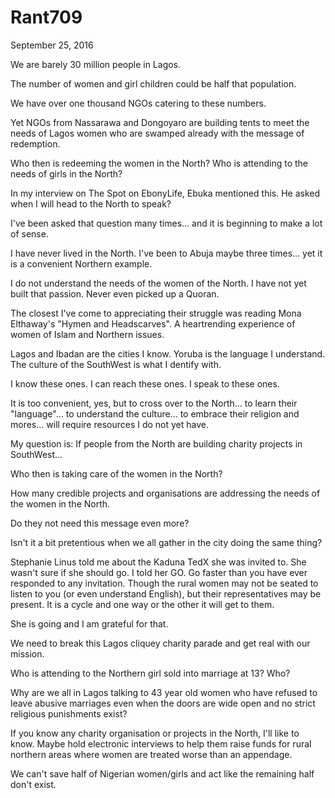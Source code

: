 # Rant709


September 25, 2016

We are barely 30 million people in Lagos. 

The number of women and girl children could be half that population. 

We have over one thousand NGOs catering to these numbers.

Yet NGOs from Nassarawa and Dongoyaro are building tents to meet the needs of Lagos women who are swamped already with the message of redemption.

Who then is redeeming the women in the North? Who is attending to the needs of girls in the North?

In my interview on The Spot on EbonyLife, Ebuka mentioned this. He asked when I will head to the North to speak?

I've been asked that question many times... and it is beginning to make a lot of sense.

I have never lived in the North. I've been to Abuja maybe three times... yet it is a convenient Northern example. 

I do not understand the needs of the women of the North. I have not yet built that passion. Never even picked up a Quoran.

The closest I've come to appreciating their struggle was reading Mona Elthaway's "Hymen and Headscarves". A heartrending experience of women of Islam and Northern issues.

Lagos and Ibadan are the cities I know. Yoruba is the language I understand. The culture of the SouthWest is what I dentify with. 

I know these ones. I can reach these ones. I speak to these ones.

It is too convenient, yes, but to cross over to the North... to learn their "language"... to understand the culture... to embrace their religion and mores... will require resources I do not yet have.

My question is: If people from the North are building charity projects in SouthWest...

Who then is taking care of the women in the North? 

How many credible projects and organisations are addressing the needs of the women in the North. 

Do they not need this message even more?

Isn't it a bit pretentious when we all gather in the city doing the same thing?

Stephanie Linus told me about the Kaduna TedX she was invited to. She wasn't sure if she should go. I told her GO. Go faster than you have ever responded to any invitation. Though the rural women may not be seated to listen to you (or even understand English), but their representatives may be present. It is a cycle and one way or the other it will get to them. 

She is going and I am grateful for that.

We need to break this Lagos cliquey charity parade and get real with our mission. 

Who is attending to the Northern girl sold into marriage at 13? Who? 

Why are we all in Lagos talking to 43 year old women who have refused to leave abusive marriages even when the doors are wide open and no strict religious punishments exist?

If you know any charity organisation or projects in the North, I'll like to know. Maybe hold electronic interviews to help them raise funds for rural northern areas where women are treated worse than an appendage.  

We can't save half of Nigerian women/girls and act like the remaining half don't exist.